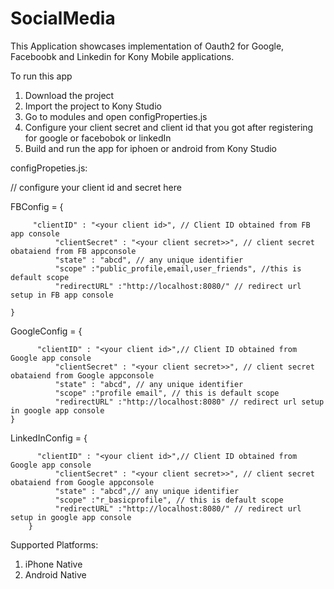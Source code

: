 SocialMedia
===========
This Application showcases implementation of Oauth2 for Google, Faceboobk and Linkedin for Kony Mobile applications.

To run this app

1. Download the project
2. Import the project to Kony Studio
3. Go to modules and open configProperties.js
4. Configure your client secret and client id that you got after registering for google or facebobok or linkedIn 
5. Build and run the app for iphoen or android from Kony Studio


configPropeties.js:

// configure your client id and secret here

FBConfig = 
	{ 
	     
	     "clientID" : "<your client id>", // Client ID obtained from FB app console
              "clientSecret" : "<your client secret>>", // client secret obataiend from FB appconsole
              "state" : "abcd", // any unique identifier
              "scope" :"public_profile,email,user_friends", //this is default scope
              "redirectURL" :"http://localhost:8080/" // redirect url setup in FB app console
              
	}
	
GoogleConfig = 
	{ 

	      "clientID" : "<your client id>",// Client ID obtained from Google app console
              "clientSecret" : "<your client secret>>", // client secret obataiend from Google appconsole
              "state" : "abcd", // any unique identifier
              "scope" :"profile email", // this is default scope
              "redirectURL" :"http://localhost:8080" // redirect url setup in google app console
	}
	
LinkedInConfig  = 
	{ 
	
	      "clientID" : "<your client id>",// Client ID obtained from Google app console
              "clientSecret" : "<your client secret>>", // client secret obataiend from Google appconsole
              "state" : "abcd",// any unique identifier
              "scope" :"r_basicprofile", // this is default scope
              "redirectURL" :"http://localhost:8080/" // redirect url setup in google app console
        }


Supported Platforms:

1. iPhone Native
2. Android Native
